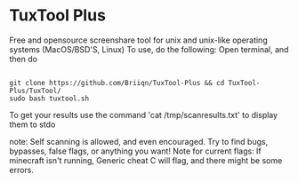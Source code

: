 # TuxTool Plus
Free and opensource screenshare tool for unix and unix-like operating systems (MacOS/BSD'S, Linux) 
To use, do the following:
Open terminal, and then do 
```

git clone https://github.com/Briiqn/TuxTool-Plus && cd TuxTool-Plus/TuxTool/
sudo bash tuxtool.sh
```
To get your results use the command 'cat /tmp/scanresults.txt' to display them to stdo

note: Self scanning is allowed, and even encouraged. Try to find bugs, bypasses, false flags, or anything you want! 
Note for current flags: If minecraft isn't running, Generic cheat C will flag, and there might be some errors.
